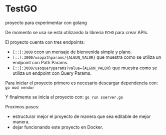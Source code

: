 # TestGO
proyecto para experimentar con golang

De momento se usa se está utilizando la librería `ECHO` para crear APIs.

El proyecto cuenta con tres endpoints:

 - `[::]:3000` ccon un mensaje de bienvenida simple y plano.
 - `[::]:3000/usopathparams/{ALGUN_VALOR}` que muestra como se utiliza un endpoint con Path Params.
 - `[::]:3000/usoqueryparams?value={ALGUN_VALOR}` que muestra como se utiliza un endpoint con Query Params.

 Para iniciar el proyecto primero es necesario descargar dependencia con:
`go mod vendor`

Y finalmente se inicia el proyecto con:
`go run sserver.go`

Proximos pasos:
 - estructurar mejor el proyecto de manera que sea editable de mejor manera.
 - dejar funcionando este proyecto en Docker.
